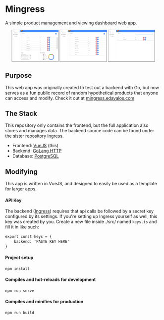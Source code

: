# Mingress
A simple product management and viewing dashboard web app.

<div style="text-align: center">
  <img src="screenshots/main.PNG" width="30%">
  <img src="screenshots/all.PNG" width="30%">
  <img src="screenshots/search.PNG" width="30%">
</div>

## Purpose
This web app was originally created to test out a backend with Go, but now serves as a fun public record of random hypothetical products that anyone can access and modify. Check it out at [mingress.edavalos.com](https://mingress.edavalos.com/)

## The Stack
This repository only contains the frontend, but the full application also stores and manages data. The backend source code can be found under the sister repository [Ingress](https://github.com/mtxrii/Ingress).

- Frontend: [VueJS](https://vuejs.org/) (this)
- Backend: [GoLang HTTP](https://golang.org/pkg/net/http/)
- Database: [PostgreSQL](https://www.postgresql.org/)

## Modifying
This app is written in VueJS, and designed to easily be used as a template for larger apps.

#### API Key
The backend ([Ingress](https://github.com/mtxrii/Ingress)) requires that api calls be followed by a secret key configured by its settings. If you're setting up Ingress yourself as well, this key was created by you. Create a new file inside ./src/ named `keys.ts` and fill it in like such:
```
export const keys = {
    backend: 'PASTE KEY HERE'
}
```

#### Project setup
```
npm install
```

#### Compiles and hot-reloads for development
```
npm run serve
```

#### Compiles and minifies for production
```
npm run build
```
